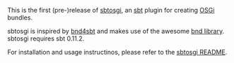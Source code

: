 This is the first (pre-)release of [sbtosgi](https://github.com/typesafehub/sbtosgi), an [sbt](https://github.com/harrah/xsbt/) plugin for creating [OSGi](http://www.osgi.org) bundles.

sbtosgi is inspired by [bnd4sbt](https://github.com/weiglewilczek/bnd4sbt) and makes use of the awesome [bnd library](http://www.aqute.biz/Bnd/Bnd). sbtosgi requires sbt 0.11.2.

For installation and usage instructinos, please refer to the [sbtosgi README](https://github.com/typesafehub/sbtosgi).
